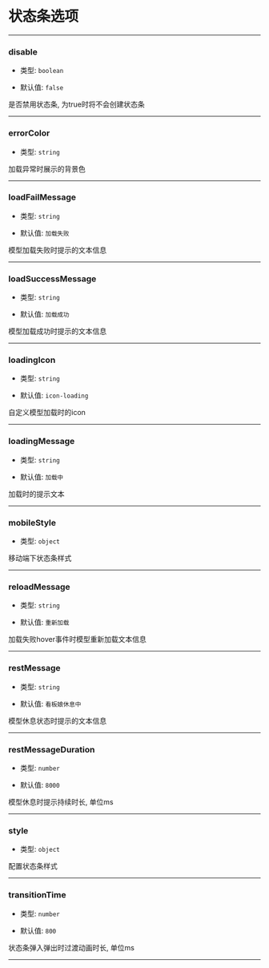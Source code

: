 # 状态条选项

---

### disable

- 类型: `boolean`

- 默认值: `false`

是否禁用状态条, 为true时将不会创建状态条

---

### errorColor

- 类型: `string`

加载异常时展示的背景色

---

### loadFailMessage

- 类型: `string`

- 默认值: `加载失败`

模型加载失败时提示的文本信息

---

### loadSuccessMessage

- 类型: `string`

- 默认值: `加载成功`

模型加载成功时提示的文本信息

---

### loadingIcon

- 类型: `string`

- 默认值: `icon-loading`

自定义模型加载时的icon

---

### loadingMessage

- 类型: `string`

- 默认值: `加载中`

加载时的提示文本

---

### mobileStyle

- 类型: `object`

移动端下状态条样式

---

### reloadMessage

- 类型: `string`

- 默认值: `重新加载`

加载失败hover事件时模型重新加载文本信息

---

### restMessage

- 类型: `string`

- 默认值: `看板娘休息中`

模型休息状态时提示的文本信息

---

### restMessageDuration

- 类型: `number`

- 默认值: `8000`

模型休息时提示持续时长, 单位ms

---

### style

- 类型: `object`

配置状态条样式

---

### transitionTime

- 类型: `number`

- 默认值: `800`

状态条弹入弹出时过渡动画时长, 单位ms

---
